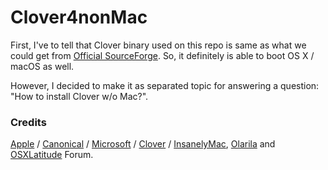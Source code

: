 # Clover4nonMac
First, I've to tell that Clover binary used on this repo is same as what we could get from [Official SourceForge](https://sourceforge.net/projects/cloverefiboot/files/Bootable_ISO/). So, it definitely is able to boot OS X / macOS as well.

However, I decided to make it as separated topic for answering a question: "How to install Clover w/o Mac?". 

### Credits
[Apple](https://www.apple.com) / [Canonical](https://www.ubuntu.com) / [Microsoft](https://www.microsoft.com/en-us/windows) / [Clover](https://sourceforge.net/projects/cloverefiboot) / [InsanelyMac](https://www.insanelymac.com/forum), [Olarila](http://olarila.com/forum) and [OSXLatitude](https://osxlatitude.com/forums) Forum.